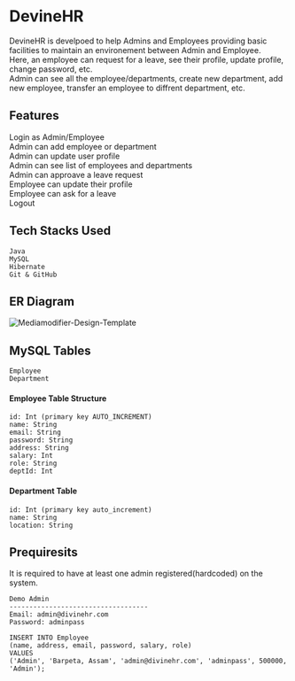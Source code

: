 # DevineHR
DevineHR is develpoed to help Admins and Employees providing basic facilities to maintain an environement between Admin and Employee.<br>
Here, an employee can request for a leave, see their profile, update profile, change password, etc.<br>
Admin can see all the employee/departments, create new department, add new employee, transfer an employee to diffrent department, etc.

## Features
Login as Admin/Employee<br>
Admin can add employee or department<br>
Admin can update user profile<br>
Admin can see list of employees and departments<br>
Admin can approave a leave request<br>
Employee can update their profile<br>
Employee can ask for a leave<br>
Logout

## Tech Stacks Used
```
Java
MySQL
Hibernate
Git & GitHub
```

## ER Diagram
![Mediamodifier-Design-Template](https://user-images.githubusercontent.com/71971788/209420570-3813e5b3-98aa-4bf0-9d99-ec52b6e26085.jpg)


## MySQL Tables
```  
Employee
Department
```

#### Employee Table Structure
```
id: Int (primary key AUTO_INCREMENT)
name: String
email: String
password: String
address: String
salary: Int
role: String
deptId: Int
```
#### Department Table
```
id: Int (primary key auto_increment)
name: String
location: String
```

## Prequiresits
It is required to have at least one admin registered(hardcoded) on the system. 
```
Demo Admin
-----------------------------------
Email: admin@divinehr.com
Password: adminpass

INSERT INTO Employee 
(name, address, email, password, salary, role)
VALUES
('Admin', 'Barpeta, Assam', 'admin@divinehr.com', 'adminpass', 500000, 'Admin');
```
